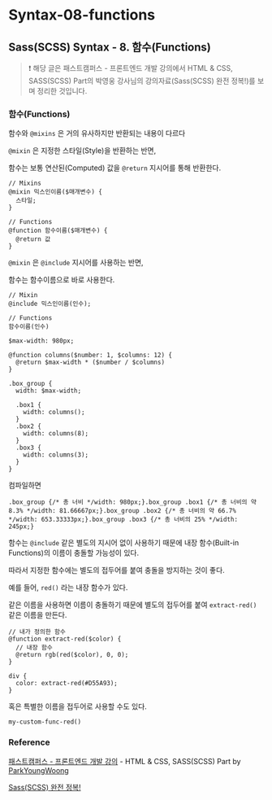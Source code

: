 # Syntax-08-functions

## Sass(SCSS) Syntax - 8. 함수(Functions)

> ❗️ 해당 글은 패스트캠퍼스 - 프론트엔드 개발 강의에서 HTML & CSS, SASS(SCSS) Part의 박영웅 강사님의 강의자료(Sass(SCSS) 완전 정복!)를 보며 정리한 것입니다.

### 함수(Functions)

함수와 `@mixins` 은 거의 유사하지만 반환되는 내용이 다르다

`@mixin` 은 지정한 스타일(Style)을 반환하는 반면,

함수는 보통 연산된(Computed) 값을 `@return` 지시어를 통해 반환한다.

```
// Mixins
@mixin 믹스인이름($매개변수) {
  스타일;
}

// Functions
@function 함수이름($매개변수) {
  @return 값
}
```

`@mixin` 은 `@include` 지시어를 사용하는 반면,

함수는 함수이름으로 바로 사용한다.

```
// Mixin
@include 믹스인이름(인수);

// Functions
함수이름(인수)
```

```
$max-width: 980px;

@function columns($number: 1, $columns: 12) {
  @return $max-width * ($number / $columns)
}

.box_group {
  width: $max-width;

  .box1 {
    width: columns();
  }
  .box2 {
    width: columns(8);
  }
  .box3 {
    width: columns(3);
  }
}
```

컴파일하면

```
.box_group {/* 총 너비 */width: 980px;}.box_group .box1 {/* 총 너비의 약 8.3% */width: 81.66667px;}.box_group .box2 {/* 총 너비의 약 66.7% */width: 653.33333px;}.box_group .box3 {/* 총 너비의 25% */width: 245px;}
```

함수는 `@include` 같은 별도의 지시어 없이 사용하기 때문에 내장 함수(Built-in Functions)의 이름이 충돌할 가능성이 있다.

따라서 지정한 함수에는 별도의 접두어를 붙여 충돌을 방지하는 것이 좋다.

예를 들어, `red()` 라는 내장 함수가 있다.

같은 이름을 사용하면 이름이 충돌하기 때문에 별도의 접두어를 붙여 `extract-red()` 같은 이름을 만든다.

```
// 내가 정의한 함수
@function extract-red($color) {
  // 내장 함수
  @return rgb(red($color), 0, 0);
}

div {
  color: extract-red(#D55A93);
}
```

혹은 특별한 이름을 접두어로 사용할 수도 있다.

`my-custom-func-red()`

### Reference

[패스트캠퍼스 - 프론트엔드 개발 강의](https://www.fastcampus.co.kr/dev_online_react/) - HTML & CSS, SASS(SCSS) Part by [ParkYoungWoong](https://github.com/ParkYoungWoong)

[Sass(SCSS) 완전 정복!](https://heropy.blog/2018/01/31/sass/)
